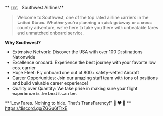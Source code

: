 ** 🇺🇸 | Southwest Airlines**

> Welcome to Southwest, one of the top rated airline carriers in the United States. Whether you're planning a quick getaway or a cross-country adventure, we're here to take you there with unbeatable fares and unmatched onboard service. 

**Why Southwest?**
- Extensive Network: Discover the USA with over 100 Destinations Nationwide
- Excellence onboard: Experience the best journey with your favorite low cost carrier
- Huge Fleet: Fly onboard one out of 800+ safety-vetted Aircraft
- Career Opportunities: Join our amazing staff team with tons of positions and build valuable career experience!
- Quality over Quantity: We take pride in making sure your flight experience is the best it can be. 

**“Low Fares. Nothing to hide. That's TransFarency!” 💙  ❤️ 💛 **
https://discord.gg/ZGGu6fTrxE
